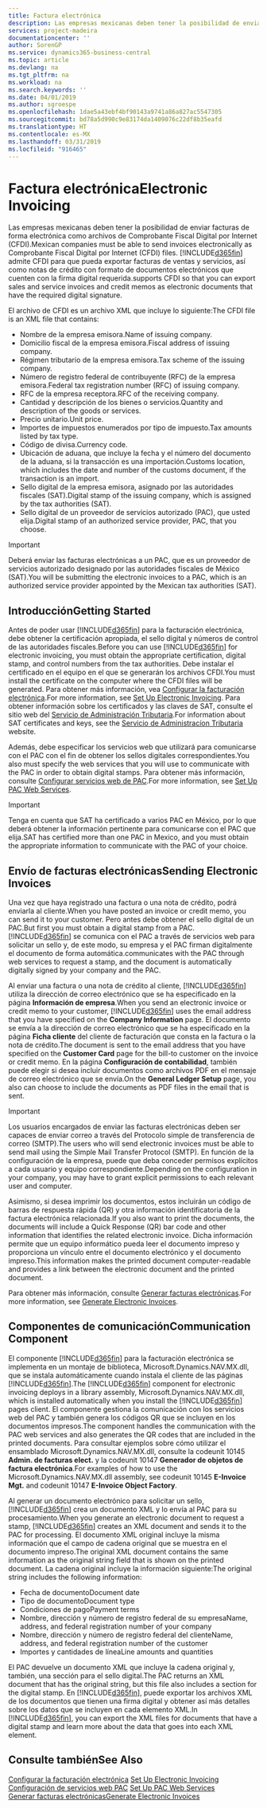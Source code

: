 ```yaml
---
title: Factura electrónica
description: Las empresas mexicanas deben tener la posibilidad de enviar facturas de forma electrónica como archivos de Comprobante Fiscal Digital por Internet (CFDI). Business Central admite CFDI para que pueda exportar facturas de ventas y servicios, y notas de crédito como documentos electrónicos que tienen la firma digital requerida.
services: project-madeira
documentationcenter: ''
author: SorenGP
ms.service: dynamics365-business-central
ms.topic: article
ms.devlang: na
ms.tgt_pltfrm: na
ms.workload: na
ms.search.keywords: ''
ms.date: 04/01/2019
ms.author: sgroespe
ms.openlocfilehash: 1dae5a43ebf4bf90143a9741a86a827ac5547305
ms.sourcegitcommit: bd78a5d990c9e83174da1409076c22df8b35eafd
ms.translationtype: HT
ms.contentlocale: es-MX
ms.lasthandoff: 03/31/2019
ms.locfileid: "916465"
---
```

# <a name="electronic-invoicing"></a><span data-ttu-id="846eb-104">Factura electrónica</span><span class="sxs-lookup"><span data-stu-id="846eb-104">Electronic Invoicing</span></span>
<span data-ttu-id="846eb-105">Las empresas mexicanas deben tener la posibilidad de enviar facturas de forma electrónica como archivos de Comprobante Fiscal Digital por Internet (CFDI).</span><span class="sxs-lookup"><span data-stu-id="846eb-105">Mexican companies must be able to send invoices electronically as Comprobante Fiscal Digital por Internet (CFDI) files.</span></span> [!INCLUDE[d365fin](../../includes/d365fin_md.md)] <span data-ttu-id="846eb-106">admite CFDI para que pueda exportar facturas de ventas y servicios, así como notas de crédito con formato de documentos electrónicos que cuenten con la firma digital requerida.</span><span class="sxs-lookup"><span data-stu-id="846eb-106">supports CFDI so that you can export sales and service invoices and credit memos as electronic documents that have the required digital signature.</span></span>  

<span data-ttu-id="846eb-107">El archivo de CFDI es un archivo XML que incluye lo siguiente:</span><span class="sxs-lookup"><span data-stu-id="846eb-107">The CFDI file is an XML file that contains:</span></span>  

- <span data-ttu-id="846eb-108">Nombre de la empresa emisora.</span><span class="sxs-lookup"><span data-stu-id="846eb-108">Name of issuing company.</span></span>  
- <span data-ttu-id="846eb-109">Domicilio fiscal de la empresa emisora.</span><span class="sxs-lookup"><span data-stu-id="846eb-109">Fiscal address of issuing company.</span></span>  
- <span data-ttu-id="846eb-110">Régimen tributario de la empresa emisora.</span><span class="sxs-lookup"><span data-stu-id="846eb-110">Tax scheme of the issuing company.</span></span>  
- <span data-ttu-id="846eb-111">Número de registro federal de contribuyente (RFC) de la empresa emisora.</span><span class="sxs-lookup"><span data-stu-id="846eb-111">Federal tax registration number (RFC) of issuing company.</span></span>  
- <span data-ttu-id="846eb-112">RFC de la empresa receptora.</span><span class="sxs-lookup"><span data-stu-id="846eb-112">RFC of the receiving company.</span></span>  
- <span data-ttu-id="846eb-113">Cantidad y descripción de los bienes o servicios.</span><span class="sxs-lookup"><span data-stu-id="846eb-113">Quantity and description of the goods or services.</span></span>  
- <span data-ttu-id="846eb-114">Precio unitario.</span><span class="sxs-lookup"><span data-stu-id="846eb-114">Unit price.</span></span>  
- <span data-ttu-id="846eb-115">Importes de impuestos enumerados por tipo de impuesto.</span><span class="sxs-lookup"><span data-stu-id="846eb-115">Tax amounts listed by tax type.</span></span>  
- <span data-ttu-id="846eb-116">Código de divisa.</span><span class="sxs-lookup"><span data-stu-id="846eb-116">Currency code.</span></span>  
- <span data-ttu-id="846eb-117">Ubicación de aduana, que incluye la fecha y el número del documento de la aduana, si la transacción es una importación.</span><span class="sxs-lookup"><span data-stu-id="846eb-117">Customs location, which includes the date and number of the customs document, if the transaction is an import.</span></span>  
- <span data-ttu-id="846eb-118">Sello digital de la empresa emisora, asignado por las autoridades fiscales (SAT).</span><span class="sxs-lookup"><span data-stu-id="846eb-118">Digital stamp of the issuing company, which is assigned by the tax authorities (SAT).</span></span>  
- <span data-ttu-id="846eb-119">Sello digital de un proveedor de servicios autorizado (PAC), que usted elija.</span><span class="sxs-lookup"><span data-stu-id="846eb-119">Digital stamp of an authorized service provider, PAC, that you choose.</span></span>  

> [!IMPORTANT]  
>  <span data-ttu-id="846eb-120">Deberá enviar las facturas electrónicas a un PAC, que es un proveedor de servicios autorizado designado por las autoridades fiscales de México (SAT).</span><span class="sxs-lookup"><span data-stu-id="846eb-120">You will be submitting the electronic invoices to a PAC, which is an authorized service provider appointed by the Mexican tax authorities (SAT).</span></span>  

## <a name="getting-started"></a><span data-ttu-id="846eb-121">Introducción</span><span class="sxs-lookup"><span data-stu-id="846eb-121">Getting Started</span></span>  
<span data-ttu-id="846eb-122">Antes de poder usar [!INCLUDE[d365fin](../../includes/d365fin_md.md)] para la facturación electrónica, debe obtener la certificación apropiada, el sello digital y números de control de las autoridades fiscales.</span><span class="sxs-lookup"><span data-stu-id="846eb-122">Before you can use [!INCLUDE[d365fin](../../includes/d365fin_md.md)] for electronic invoicing, you must obtain the appropriate certification, digital stamp, and control numbers from the tax authorities.</span></span> <span data-ttu-id="846eb-123">Debe instalar el certificado en el equipo en el que se generarán los archivos CFDI.</span><span class="sxs-lookup"><span data-stu-id="846eb-123">You must install the certificate on the computer where the CFDI files will be generated.</span></span> <span data-ttu-id="846eb-124">Para obtener más información, vea [Configurar la facturación electrónica](how-to-set-up-electronic-invoicing.md).</span><span class="sxs-lookup"><span data-stu-id="846eb-124">For more information, see [Set Up Electronic Invoicing](how-to-set-up-electronic-invoicing.md).</span></span> <span data-ttu-id="846eb-125">Para obtener información sobre los certificados y las claves de SAT, consulte el sitio web del [Servicio de Administración Tributaria](https://go.microsoft.com/fwlink/?LinkId=242772).</span><span class="sxs-lookup"><span data-stu-id="846eb-125">For information about SAT certificates and keys, see the [Servicio de Administracíon Tributaria](https://go.microsoft.com/fwlink/?LinkId=242772) website.</span></span>

<span data-ttu-id="846eb-126">Además, debe especificar los servicios web que utilizará para comunicarse con el PAC con el fin de obtener los sellos digitales correspondientes.</span><span class="sxs-lookup"><span data-stu-id="846eb-126">You also must specify the web services that you will use to communicate with the PAC in order to obtain digital stamps.</span></span> <span data-ttu-id="846eb-127">Para obtener más información, consulte [Configurar servicios web de PAC](how-to-set-up-pac-web-services.md).</span><span class="sxs-lookup"><span data-stu-id="846eb-127">For more information, see [Set Up PAC Web Services](how-to-set-up-pac-web-services.md).</span></span>  

> [!IMPORTANT]  
>  <span data-ttu-id="846eb-128">Tenga en cuenta que SAT ha certificado a varios PAC en México, por lo que deberá obtener la información pertinente para comunicarse con el PAC que elija.</span><span class="sxs-lookup"><span data-stu-id="846eb-128">SAT has certified more than one PAC in Mexico, and you must obtain the appropriate information to communicate with the PAC of your choice.</span></span>  

## <a name="sending-electronic-invoices"></a><span data-ttu-id="846eb-129">Envío de facturas electrónicas</span><span class="sxs-lookup"><span data-stu-id="846eb-129">Sending Electronic Invoices</span></span>  
<span data-ttu-id="846eb-130">Una vez que haya registrado una factura o una nota de crédito, podrá enviarla al cliente.</span><span class="sxs-lookup"><span data-stu-id="846eb-130">When you have posted an invoice or credit memo, you can send it to your customer.</span></span> <span data-ttu-id="846eb-131">Pero antes debe obtener el sello digital de un PAC.</span><span class="sxs-lookup"><span data-stu-id="846eb-131">But first you must obtain a digital stamp from a PAC.</span></span> [!INCLUDE[d365fin](../../includes/d365fin_md.md)] <span data-ttu-id="846eb-132">se comunica con el PAC a través de servicios web para solicitar un sello y, de este modo, su empresa y el PAC firman digitalmente el documento de forma automática.</span><span class="sxs-lookup"><span data-stu-id="846eb-132">communicates with the PAC through web services to request a stamp, and the document is automatically digitally signed by your company and the PAC.</span></span>  

<span data-ttu-id="846eb-133">Al enviar una factura o una nota de crédito al cliente, [!INCLUDE[d365fin](../../includes/d365fin_md.md)] utiliza la dirección de correo electrónico que se ha especificado en la página **Información de empresa**.</span><span class="sxs-lookup"><span data-stu-id="846eb-133">When you send an electronic invoice or credit memo to your customer, [!INCLUDE[d365fin](../../includes/d365fin_md.md)] uses the email address that you have specified on the **Company Information** page.</span></span> <span data-ttu-id="846eb-134">El documento se envía a la dirección de correo electrónico que se ha especificado en la página **Ficha cliente** del cliente de facturación que consta en la factura o la nota de crédito.</span><span class="sxs-lookup"><span data-stu-id="846eb-134">The document is sent to the email address that you have specified on the **Customer Card** page for the bill-to customer on the invoice or credit memo.</span></span> <span data-ttu-id="846eb-135">En la página **Configuración de contabilidad**, también puede elegir si desea incluir documentos como archivos PDF en el mensaje de correo electrónico que se envía.</span><span class="sxs-lookup"><span data-stu-id="846eb-135">On the **General Ledger Setup** page, you also can choose to include the documents as PDF files in the email that is sent.</span></span>  

> [!IMPORTANT]  
>  <span data-ttu-id="846eb-136">Los usuarios encargados de enviar las facturas electrónicas deben ser capaces de enviar correo a través del Protocolo simple de transferencia de correo (SMTP).</span><span class="sxs-lookup"><span data-stu-id="846eb-136">The users who will send electronic invoices must be able to send mail using the Simple Mail Transfer Protocol (SMTP).</span></span> <span data-ttu-id="846eb-137">En función de la configuración de la empresa, puede que deba conceder permisos explícitos a cada usuario y equipo correspondiente.</span><span class="sxs-lookup"><span data-stu-id="846eb-137">Depending on the configuration in your company, you may have to grant explicit permissions to each relevant user and computer.</span></span>  

<span data-ttu-id="846eb-138">Asimismo, si desea imprimir los documentos, estos incluirán un código de barras de respuesta rápida (QR) y otra información identificatoria de la factura electrónica relacionada.</span><span class="sxs-lookup"><span data-stu-id="846eb-138">If you also want to print the documents, the documents will include a Quick Response (QR) bar code and other information that identifies the related electronic invoice.</span></span> <span data-ttu-id="846eb-139">Dicha información permite que un equipo informático pueda leer el documento impreso y proporciona un vínculo entre el documento electrónico y el documento impreso.</span><span class="sxs-lookup"><span data-stu-id="846eb-139">This information makes the printed document computer-readable and provides a link between the electronic document and the printed document.</span></span>  

<span data-ttu-id="846eb-140">Para obtener más información, consulte [Generar facturas electrónicas](how-to-generate-electronic-invoices.md).</span><span class="sxs-lookup"><span data-stu-id="846eb-140">For more information, see [Generate Electronic Invoices](how-to-generate-electronic-invoices.md).</span></span>  

## <a name="communication-component"></a><span data-ttu-id="846eb-141">Componentes de comunicación</span><span class="sxs-lookup"><span data-stu-id="846eb-141">Communication Component</span></span>  
<span data-ttu-id="846eb-142">El componente [!INCLUDE[d365fin](../../includes/d365fin_md.md)] para la facturación electrónica se implementa en un montaje de biblioteca, Microsoft.Dynamics.NAV.MX.dll, que se instala automáticamente cuando instala el cliente de las páginas [!INCLUDE[d365fin](../../includes/d365fin_md.md)].</span><span class="sxs-lookup"><span data-stu-id="846eb-142">The [!INCLUDE[d365fin](../../includes/d365fin_md.md)] component for electronic invoicing deploys in a library assembly, Microsoft.Dynamics.NAV.MX.dll, which is installed automatically when you install the [!INCLUDE[d365fin](../../includes/d365fin_md.md)] pages client.</span></span> <span data-ttu-id="846eb-143">El componente gestiona la comunicación con los servicios web del PAC y también genera los códigos QR que se incluyen en los documentos impresos.</span><span class="sxs-lookup"><span data-stu-id="846eb-143">The component handles the communication with the PAC web services and also generates the QR codes that are included in the printed documents.</span></span> <span data-ttu-id="846eb-144">Para consultar ejemplos sobre cómo utilizar el ensamblado Microsoft.Dynamics.NAV.MX.dll, consulte la codeunit 10145 **Admin. de facturas elect.** y la codeunit 10147 **Generador de objetos de factura electrónica**.</span><span class="sxs-lookup"><span data-stu-id="846eb-144">For examples of how to use the Microsoft.Dynamics.NAV.MX.dll assembly, see codeunit 10145 **E-Invoice Mgt.** and codeunit 10147 **E-Invoice Object Factory**.</span></span>  

 <span data-ttu-id="846eb-145">Al generar un documento electrónico para solicitar un sello, [!INCLUDE[d365fin](../../includes/d365fin_md.md)] crea un documento XML y lo envía al PAC para su procesamiento.</span><span class="sxs-lookup"><span data-stu-id="846eb-145">When you generate an electronic document to request a stamp, [!INCLUDE[d365fin](../../includes/d365fin_md.md)] creates an XML document and sends it to the PAC for processing.</span></span> <span data-ttu-id="846eb-146">El documento XML original incluye la misma información que el campo de cadena original que se muestra en el documento impreso.</span><span class="sxs-lookup"><span data-stu-id="846eb-146">The original XML document contains the same information as the original string field that is shown on the printed document.</span></span> <span data-ttu-id="846eb-147">La cadena original incluye la información siguiente:</span><span class="sxs-lookup"><span data-stu-id="846eb-147">The original string includes the following information:</span></span>  

- <span data-ttu-id="846eb-148">Fecha de documento</span><span class="sxs-lookup"><span data-stu-id="846eb-148">Document date</span></span>  
- <span data-ttu-id="846eb-149">Tipo de documento</span><span class="sxs-lookup"><span data-stu-id="846eb-149">Document type</span></span>  
- <span data-ttu-id="846eb-150">Condiciones de pago</span><span class="sxs-lookup"><span data-stu-id="846eb-150">Payment terms</span></span>  
- <span data-ttu-id="846eb-151">Nombre, dirección y número de registro federal de su empresa</span><span class="sxs-lookup"><span data-stu-id="846eb-151">Name, address, and federal registration number of your company</span></span>  
- <span data-ttu-id="846eb-152">Nombre, dirección y número de registro federal del cliente</span><span class="sxs-lookup"><span data-stu-id="846eb-152">Name, address, and federal registration number of the customer</span></span>  
- <span data-ttu-id="846eb-153">Importes y cantidades de línea</span><span class="sxs-lookup"><span data-stu-id="846eb-153">Line amounts and quantities</span></span>  

<span data-ttu-id="846eb-154">El PAC devuelve un documento XML que incluye la cadena original y, también, una sección para el sello digital.</span><span class="sxs-lookup"><span data-stu-id="846eb-154">The PAC returns an XML document that has the original string, but this file also includes a section for the digital stamp.</span></span> <span data-ttu-id="846eb-155">En [!INCLUDE[d365fin](../../includes/d365fin_md.md)], puede exportar los archivos XML de los documentos que tienen una firma digital y obtener así más detalles sobre los datos que se incluyen en cada elemento XML.</span><span class="sxs-lookup"><span data-stu-id="846eb-155">In [!INCLUDE[d365fin](../../includes/d365fin_md.md)], you can export the XML files for documents that have a digital stamp and learn more about the data that goes into each XML element.</span></span>  

## <a name="see-also"></a><span data-ttu-id="846eb-156">Consulte también</span><span class="sxs-lookup"><span data-stu-id="846eb-156">See Also</span></span>  
 <span data-ttu-id="846eb-157">[Configurar la facturación electrónica](how-to-set-up-electronic-invoicing.md) </span><span class="sxs-lookup"><span data-stu-id="846eb-157">[Set Up Electronic Invoicing](how-to-set-up-electronic-invoicing.md) </span></span>  
 <span data-ttu-id="846eb-158">[Configuración de servicios web PAC](how-to-set-up-pac-web-services.md) </span><span class="sxs-lookup"><span data-stu-id="846eb-158">[Set Up PAC Web Services](how-to-set-up-pac-web-services.md) </span></span>  
 [<span data-ttu-id="846eb-159">Generar facturas electrónicas</span><span class="sxs-lookup"><span data-stu-id="846eb-159">Generate Electronic Invoices</span></span>](how-to-generate-electronic-invoices.md)
